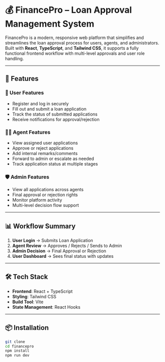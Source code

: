 # 💰 FinancePro – Loan Approval Management System

FinancePro is a modern, responsive web platform that simplifies and streamlines the loan approval process for users, agents, and administrators. Built with **React**, **TypeScript**, and **Tailwind CSS**, it supports a fully functional frontend workflow with multi-level approvals and user role handling.

---

## 🚀 Features

### 👤 User Features
- Register and log in securely
- Fill out and submit a loan application
- Track the status of submitted applications
- Receive notifications for approval/rejection

### 🧑‍💼 Agent Features
- View assigned user applications
- Approve or reject applications
- Add internal remarks/comments
- Forward to admin or escalate as needed
- Track application status at multiple stages

### 🛡️ Admin Features
- View all applications across agents
- Final approval or rejection rights
- Monitor platform activity
- Multi-level decision flow support

---

## 📊 Workflow Summary

1. **User Login** → Submits Loan Application  
2. **Agent Review** → Approves / Rejects / Sends to Admin  
3. **Admin Decision** → Final Approval or Rejection  
4. **User Dashboard** → Sees final status with updates

---

## 🛠️ Tech Stack

- **Frontend**: React + TypeScript
- **Styling**: Tailwind CSS
- **Build Tool**: Vite
- **State Management**: React Hooks

---

## 📦 Installation

```bash
git clone 
cd financepro
npm install
npm run dev
